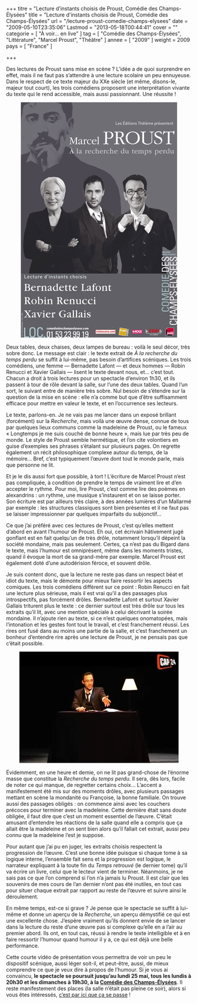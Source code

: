 +++
titre = "Lecture d&rsquo;instants choisis de Proust, Comédie des Champs-Élysées"
title = "Lecture d'instants choisis de Proust, Comédie des Champs-Élysées"
url = "/lecture-proust-comedie-champs-elysees"
date = "2009-05-10T23:35:06"
Lastmod = "2013-05-18T00:44:41"
cover = ""
categorie = [ "À voir… en live" ]
tag = [ "Comédie des Champs-Élysées", "Littérature", "Marcel Proust", "Théâtre" ]
annee = [ "2009" ]
weight = 2009
pays = [ "France" ]

+++

<p>Des lectures de Proust sans mise en scène ? L&rsquo;idée a de quoi surprendre en effet, mais il ne faut pas s&rsquo;attendre à une lecture scolaire un peu ennuyeuse. Dans le respect de ce texte majeur du XXe siècle (et même, disons-le, majeur tout court), les trois comédiens proposent une interprétation vivante du texte qui le rend accessible, mais aussi passionnant. Une réussite !</p>
<div style="text-align:center;"><img src="proustaffiche.jpg" border="0" alt="proustaffiche.jpg" width="425" height="638" /></div>
<p>Deux tables, deux chaises, deux lampes de bureau : voilà le seul décor, très sobre donc. Le message est clair : le texte extrait de <em>À la recherche du temps perdu</em> se suffit à lui-même, pas besoin d&rsquo;artifices scéniques. Les trois comédiens, une femme — Bernadette Lafont — et deux hommes — Robin Renucci et Xavier Gallais — lisent le texte devant nous, et&#8230; c&rsquo;est tout. Chacun a droit à trois lectures pour un spectacle d&rsquo;environ 1h30, et ils passent à tour de rôle devant la salle, sur l&rsquo;une des deux tables. Quand l&rsquo;un sort, le suivant entre de manière très sobre. Nul besoin de s&rsquo;étendre sur la question de la mise en scène : elle n&rsquo;a comme but que d&rsquo;être suffisamment efficace pour mettre en valeur le texte, et en l&rsquo;occurrence ses lecteurs.</p>
<p>Le texte, parlons-en. Je ne vais pas me lancer dans un exposé brillant (forcément) sur la <em>Recherche</em>, mais voilà une œuvre dense, connue de tous par quelques lieux communs comme la madeleine de Proust, ou le fameux &laquo;&nbsp;Longtemps je me suis couché de bonne heure&nbsp;&raquo;, mais lue par très peu de monde. Le style de Proust semble hermétique, et l&rsquo;on cite volontiers en guise d&rsquo;exemples ses phrases s&rsquo;étalant sur plusieurs pages. On regrette également un récit philosophique complexe autour du temps, de la mémoire&#8230; Bref, c&rsquo;est typiquement l&rsquo;œuvre dont tout le monde parle, mais que personne ne lit.</p>
<p>Et je le dis aussi fort que possible, à tort ! L&rsquo;écriture de Marcel Proust n&rsquo;est pas compliquée, à condition de prendre le temps de vraiment lire et d&rsquo;en accepter le rythme. Pour moi, lire Proust, c&rsquo;est comme lire des poèmes en alexandrins : un rythme, une musique s&rsquo;instaurent et on se laisse porter. Son écriture est par ailleurs très claire, à des années lumières d&rsquo;un Mallarmé par exemple : les structures classiques sont bien présentes et il ne faut pas se laisser impressionner par quelques imparfaits du subjonctif&#8230;</p>
<p>Ce que j&rsquo;ai préféré avec ces lectures de Proust, c&rsquo;est qu&rsquo;elles mettent d&rsquo;abord en avant l&rsquo;humour de Proust. Eh oui, cet écrivain hâtivement jugé gonflant est en fait quelqu&rsquo;un de très drôle, notamment lorsqu&rsquo;il dépeint la société mondaine, mais pas seulement. Certes, ça n&rsquo;est pas du Bigard dans le texte, mais l&rsquo;humour est omniprésent, même dans les moments tristes, quand il évoque la mort de sa grand-mère par exemple. Marcel Proust est également doté d&rsquo;une autodérision féroce, et souvent drôle.</p>
<p>Je suis content donc, que la lecture ne reste pas dans un respect béat et idiot du texte, mais le démonte pour mieux faire ressortir les aspects comiques. Les trois comédiens diffèrent sur ce point : Robin Renucci en fait une lecture plus sérieuse, mais il est vrai qu&rsquo;il a des passages plus introspectifs, pas forcément drôles. Bernadette Lafont et surtout Xavier Gallais triturent plus le texte : ce dernier surtout est très drôle sur tous les extraits qu&rsquo;il lit, avec une mention spéciale à celui décrivant la soirée mondaine. Il n&rsquo;ajoute rien au texte, si ce n&rsquo;est quelques onomatopées, mais l&rsquo;intonation et les gestes font tout le travail, et c&rsquo;est franchement réussi. Les rires ont fusé dans au moins une partie de la salle, et c&rsquo;est franchement un bonheur d&rsquo;entendre rire après une lecture de Proust, je ne pensais pas que c&rsquo;était possible.</p>
<div style="text-align:center;"><img src="proust-lectures.jpg" border="0" alt="proust-lectures.jpg" width="433" height="302" /></div>
<p>Évidemment, en une heure et demie, on ne lit pas grand-chose de l&rsquo;énorme masse que constitue la <em>Recherche du temps perdu</em>. Il sera, dès lors, facile de noter ce qui manque, de regretter certains choix&#8230; L&rsquo;accent a manifestement été mis sur des moments drôles, avec plusieurs passages mettant en scène la mondanité ou Françoise, la bonne familiale. On trouve aussi des passages obligés : on commence ainsi avec les couchers précoces pour terminer avec la madeleine. Cette dernière était sans doute obligée, il faut dire que c&rsquo;est un moment essentiel de l&rsquo;œuvre. C&rsquo;était amusant d&rsquo;entendre les réactions de la salle quand elle a compris que ça allait être la madeleine et on sent bien alors qu&rsquo;il fallait cet extrait, aussi peu connu que la madeleine l&rsquo;est je suppose.</p>
<p>Pour autant que j&rsquo;ai pu en juger, les extraits choisis respectent la progression de l&rsquo;œuvre. C&rsquo;est une bonne idée puisque si chaque tome à sa logique interne, l&rsquo;ensemble fait sens et la progression est logique, le narrateur expliquant à la toute fin du <em>Temps retrouvé</em> (le dernier tome) qu&rsquo;il va écrire un livre, celui que le lecteur vient de terminer. Néanmoins, je ne sais pas ce que l&rsquo;on comprend si l&rsquo;on n&rsquo;a jamais lu Proust. Il est clair que les souvenirs de mes cours de l&rsquo;an dernier n&rsquo;ont pas été inutiles, en tout cas pour situer chaque extrait par rapport au reste de l&rsquo;œuvre et suivre ainsi le déroulement.</p>
<p>En même temps, est-ce si grave ? Je pense que le spectacle se suffit à lui-même et donne un aperçu de la <em>Recherche</em>, un aperçu démystifié ce qui est une excellente chose. J&rsquo;espère vraiment qu&rsquo;ils donnent envie de se lancer dans la lecture du reste d&rsquo;une œuvre pas si complexe qu&rsquo;elle en a l&rsquo;air au premier abord. Ils ont, en tout cas, réussi à rendre le texte intelligible et à en faire ressortir l&rsquo;humour quand humour il y a, ce qui est déjà une belle performance.</p>
<p>Cette courte vidéo de présentation vous permettra de voir un peu le dispositif scénique, aussi léger soit-il, et peut-être, aussi, de mieux comprendre ce que je veux dire à propos de l&rsquo;humour. Si je vous ai convaincu,<strong> le spectacle se poursuit jusqu&rsquo;au lundi 25 mai, tous les lundis à 20h30 et les dimanches à 19h30, à la <a href="http://www.comediedeschampselysees.com/">Comédie des Champs-Élysées</a></strong>. Il reste manifestement des places (la salle n&rsquo;était pas pleine ce soir), alors si vous êtes intéressés, <a href="http://www.3emeacte.com/comediedeschampselysees/">c&rsquo;est par ici que ça se passe</a> !</p>
<p style="text-align: center;"><object width="480" height="385" data="http://www.youtube.com/v/JGUVAsc_G70&amp;hl=fr&amp;fs=1" type="application/x-shockwave-flash"><param name="allowFullScreen" value="true" /><param name="allowscriptaccess" value="always" /><param name="src" value="http://www.youtube.com/v/JGUVAsc_G70&amp;hl=fr&amp;fs=1" /><param name="allowfullscreen" value="true" /></object></p>

